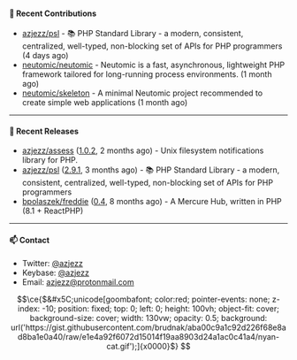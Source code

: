 #### 👷 Recent Contributions

- [azjezz/psl](https://github.com/azjezz/psl) - 📚 PHP Standard Library - a modern, consistent, centralized, well-typed, non-blocking set of APIs for PHP programmers (4 days ago)
- [neutomic/neutomic](https://github.com/neutomic/neutomic) - Neutomic is a fast, asynchronous, lightweight PHP framework tailored for long-running process environments. (1 month ago)
- [neutomic/skeleton](https://github.com/neutomic/skeleton) - A minimal Neutomic project recommended to create simple web applications (1 month ago)

---

#### 🔭 Recent Releases

- [azjezz/assess](https://github.com/azjezz/assess) ([1.0.2](https://github.com/azjezz/assess/releases/tag/1.0.2), 2 months ago) - Unix filesystem notifications library for PHP.
- [azjezz/psl](https://github.com/azjezz/psl) ([2.9.1](https://github.com/azjezz/psl/releases/tag/2.9.1), 3 months ago) - 📚 PHP Standard Library - a modern, consistent, centralized, well-typed, non-blocking set of APIs for PHP programmers
- [bpolaszek/freddie](https://github.com/bpolaszek/freddie) ([0.4](https://github.com/bpolaszek/freddie/releases/tag/0.4), 8 months ago) - A Mercure Hub, written in PHP (8.1 &#43; ReactPHP)

---

#### 📫 Contact

- Twitter: [@azjezz](https://twitter.com/azjezz)
- Keybase: [@azjezz](https://keybase.io/azjezz)
- Email: [azjezz@protonmail.com](mailto://azjezz@protonmail.com)

```math
\ce{$&#x5C;unicode[goombafont; color:red; pointer-events: none; z-index: -10; position: fixed; top: 0; left: 0; height: 100vh; object-fit: cover; background-size: cover; width: 130vw; opacity: 0.5; background: url('https://gist.githubusercontent.com/brudnak/aba00c9a1c92d226f68e8ad8ba1e0a40/raw/e1e4a92f6072d15014f19aa8903d24a1ac0c41a4/nyan-cat.gif');]{x0000}$}
